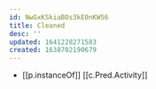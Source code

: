 ```yaml
---
id: NwGxKSkiaBOs3kE0nKW56
title: Cleaned
desc: ''
updated: 1641228271583
created: 1638702190679
---
```



- [[p.instanceOf]] [[c.Pred.Activity]]
